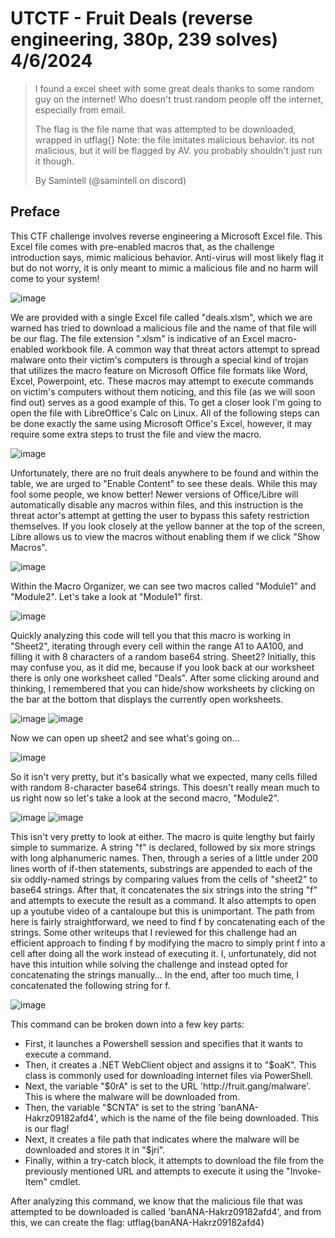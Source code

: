 # UTCTF - Fruit Deals (reverse engineering, 380p, 239 solves) 4/6/2024

> I found a excel sheet with some great deals thanks to some random guy on the internet! Who doesn't trust random people off the internet, especially from email.
> 
> The flag is the file name that was attempted to be downloaded, wrapped in utflag{} Note: the file imitates malicious behavior. its not malicious, but it will be flagged by AV. you probably shouldn't just run it though.
> 
> By Samintell (@samintell on discord)

## Preface
This CTF challenge involves reverse engineering a Microsoft Excel file. This Excel file comes with pre-enabled macros that, as the challenge introduction says, mimic malicious behavior. Anti-virus will most likely flag it but do not worry, it is only meant to mimic a malicious file and no harm will come to your system!

![image](https://github.com/heathbar019/Writeups/assets/114100890/e33ca04f-b5ad-4426-8e36-409915697e11)

We are provided with a single Excel file called "deals.xlsm", which we are warned has tried to download a malicious file and the name of that file will be our flag. The file extension ".xlsm" is indicative of an Excel macro-enabled workbook file. A common way that threat actors attempt to spread malware onto their victim's computers is through a special kind of trojan that utilizes the macro feature on Microsoft Office file formats like Word, Excel, Powerpoint, etc. These macros may attempt to execute commands on victim's computers without them noticing, and this file (as we will soon find out) serves as a good example of this. To get a closer look I'm going to open the file with LibreOffice's Calc on Linux. All of the following steps can be done exactly the same using Microsoft Office's Excel, however, it may require some extra steps to trust the file and view the macro.

![image](https://github.com/heathbar019/Writeups/assets/114100890/d84dc7a0-23da-4558-8cb0-fa06df83fab1)

Unfortunately, there are no fruit deals anywhere to be found and within the table, we are urged to "Enable Content" to see these deals. While this may fool some people, we know better! Newer versions of Office/Libre will automatically disable any macros within files, and this instruction is the threat actor's attempt at getting the user to bypass this safety restriction themselves. If you look closely at the yellow banner at the top of the screen, Libre allows us to view the macros without enabling them if we click "Show Macros".

![image](https://github.com/heathbar019/Writeups/assets/114100890/d7dfda30-d3fe-49d0-89f1-d58ebdaa52df)

Within the Macro Organizer, we can see two macros called "Module1" and "Module2". Let's take a look at "Module1" first.

![image](https://github.com/heathbar019/Writeups/assets/114100890/a8dd1c05-20c9-4445-bfc6-303b1aed9e6f)

Quickly analyzing this code will tell you that this macro is working in "Sheet2", iterating through every cell within the range A1 to AA100, and filling it with 8 characters of a random base64 string. Sheet2? Initially, this may confuse you, as it did me, because if you look back at our worksheet there is only one worksheet called "Deals". After some clicking around and thinking, I remembered that you can hide/show worksheets by clicking on the bar at the bottom that displays the currently open worksheets.

![image](https://github.com/heathbar019/Writeups/assets/114100890/88265e7e-f955-45b3-b01e-f2ed1285969e)
![image](https://github.com/heathbar019/Writeups/assets/114100890/9b389b10-82b2-44c2-b2ca-959faabe0018)

Now we can open up sheet2 and see what's going on...

![image](https://github.com/heathbar019/Writeups/assets/114100890/31f23e50-929b-43fa-97f1-4c2b049acc14)

So it isn't very pretty, but it's basically what we expected, many cells filled with random 8-character base64 strings. This doesn't really mean much to us right now so let's take a look at the second macro, "Module2".

![image](https://github.com/heathbar019/Writeups/assets/114100890/c404ce3b-8914-456b-9cc3-b7960b396cbd)
![image](https://github.com/heathbar019/Writeups/assets/114100890/1b24aae3-977f-4ac1-8eed-a39381e920a9)

This isn't very pretty to look at either. The macro is quite lengthy but fairly simple to summarize. A string "f" is declared, followed by six more strings with long alphanumeric names. Then, through a series of a little under 200 lines worth of if-then statements, substrings are appended to each of the six oddly-named strings by comparing values from the cells of "sheet2" to base64 strings. After that, it concatenates the six strings into the string "f" and attempts to execute the result as a command. It also attempts to open up a youtube video of a cantaloupe but this is unimportant. The path from here is fairly straightforward, we need to find f by concatenating each of the strings. Some other writeups that I reviewed for this challenge had an efficient approach to finding f by modifying the macro to simply print f into a cell after doing all the work instead of executing it. I, unfortunately, did not have this intuition while solving the challenge and instead opted for concatenating the strings manually... In the end, after too much time, I concatenated the following string for f.

![image](https://github.com/heathbar019/Writeups/assets/114100890/c2064735-d752-4414-9728-e54ea714904a)

This command can be broken down into a few key parts:
* First, it launches a Powershell session and specifies that it wants to execute a command.
* Then, it creates a .NET WebClient object and assigns it to "$oaK". This class is commonly used for downloading internet files via PowerShell.
* Next, the variable "$0rA" is set to the URL 'http://fruit\.gang/malware'. This is where the malware will be downloaded from.
* Then, the variable "$CNTA" is set to the string 'banANA-Hakrz09182afd4', which is the name of the file being downloaded. This is our flag!
* Next, it creates a file path that indicates where the malware will be downloaded and stores it in "$jri".
* Finally, within a try-catch block, it attempts to download the file from the previously mentioned URL and attempts to execute it using the "Invoke-Item" cmdlet.

After analyzing this command, we know that the malicious file that was attempted to be downloaded is called 'banANA-Hakrz09182afd4', and from this, we can create the flag: utflag{banANA-Hakrz09182afd4}
